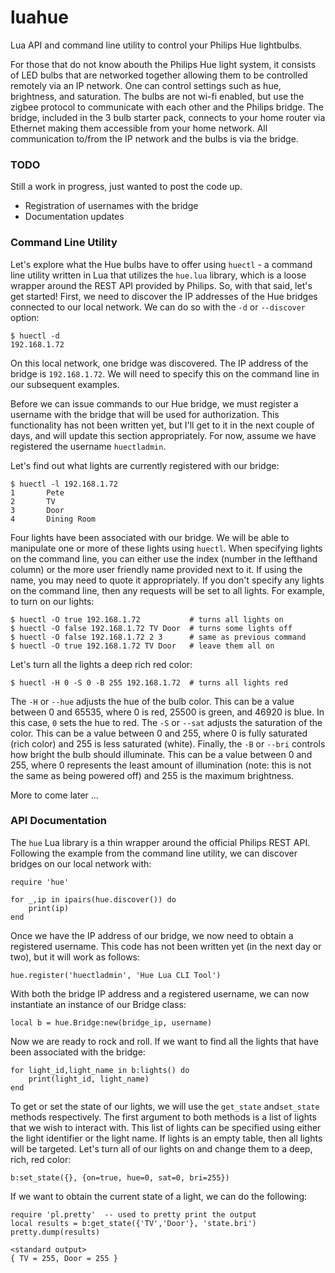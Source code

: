 luahue
======

Lua API and command line utility to control your Philips Hue lightbulbs.

For those that do not know abouth the Philips Hue light system, it consists of LED 
bulbs that are networked together allowing them to be controlled remotely via an IP
network. One can control settings such as hue, brightness, and saturation. The bulbs
are not wi-fi enabled, but use the zigbee protocol to communicate with each other 
and the Philips bridge. The bridge, included in the 3 bulb starter pack, connects
to your home router via Ethernet making them accessible from your home network. All
communication to/from the IP network and the bulbs is via the bridge.

### TODO

Still a work in progress, just wanted to post the code up.

 - Registration of usernames with the bridge
 - Documentation updates

### Command Line Utility

Let's explore what the Hue bulbs have to offer using `huectl` - a command line
utility written in Lua that utilizes the `hue.lua` library, which is a loose
wrapper around the REST API provided by Philips. So, with that said, let's get
started! First, we need to discover the IP addresses of the Hue bridges
connected to our local network. We can do so with the `-d` or `--discover` 
option:
```
$ huectl -d
192.168.1.72
```
On this local network, one bridge was discovered. The IP address of the bridge
is `192.168.1.72`. We will need to specify this on the command line in our 
subsequent examples.

Before we can issue commands to our Hue bridge, we must register a username 
with the bridge that will be used for authorization. This functionality has
not been written yet, but I'll get to it in the next couple of days, and will
update this section appropriately. For now, assume we have registered the
username `huectladmin`.

Let's find out what lights are currently registered with our bridge:
```
$ huectl -l 192.168.1.72
1       Pete
2       TV
3       Door
4       Dining Room
```
Four lights have been associated with our bridge. We will be able to
manipulate one or more of these lights using `huectl`. When specifying 
lights on the command line, you can either use the index (number in the 
lefthand column) or the more user friendly name provided next to it. If
using the name, you may need to quote it appropriately. If you don't 
specify any lights on the command line, then any requests will be set 
to all lights. For example, to turn on our lights:
```
$ huectl -O true 192.168.1.72           # turns all lights on
$ huectl -O false 192.168.1.72 TV Door  # turns some lights off
$ huectl -O false 192.168.1.72 2 3      # same as previous command 
$ huectl -O true 192.168.1.72 TV Door   # leave them all on
```
Let's turn all the lights a deep rich red color:
```
$ huectl -H 0 -S 0 -B 255 192.168.1.72  # turns all lights red
```
The `-H` or `--hue` adjusts the hue of the bulb color. This can be a 
value between 0 and 65535, where 0 is red, 25500 is green, and 46920
is blue. In this case, `0` sets the hue to red. The `-S` or `--sat`
adjusts the saturation of the color. This can be a value between 0
and 255, where 0 is fully saturated (rich color) and 255 is less 
saturated (white). Finally, the `-B` or `--bri` controls how bright
the bulb should illuminate. This can be a value between 0 and 255,
where 0 represents the least amount of illumination (note: this is
not the same as being powered off) and 255 is the maximum brightness.

More to come later ...

### API Documentation

The `hue` Lua library is a thin wrapper around the official Philips
REST API. Following the example from the command line utility, we
can discover bridges on our local network with:
```
require 'hue'

for _,ip in ipairs(hue.discover()) do
    print(ip)
end
```
Once we have the IP address of our bridge, we now need to obtain a
registered username. This code has not been written yet (in the next
day or two), but it will work as follows:
```
hue.register('huectladmin', 'Hue Lua CLI Tool')
```
With both the bridge IP address and a registered username, we can 
now instantiate an instance of our Bridge class:
```
local b = hue.Bridge:new(bridge_ip, username)
```
Now we are ready to rock and roll. If we want to find all the lights
that have been associated with the bridge:
```
for light_id,light_name in b:lights() do
    print(light_id, light_name)
end
```
To get or set the state of our lights, we will use the `get_state`
and`set_state` methods respectively. The first argument to both 
methods is a list of lights that we wish to interact with. This 
list of lights can be specified using either the light identifier
or the light name. If lights is an empty table, then all lights
will be targeted. Let's turn all of our lights on and change them
to a deep, rich, red color:
```
b:set_state({}, {on=true, hue=0, sat=0, bri=255})
```
If we want to obtain the current state of a light, we can do the
following:
```
require 'pl.pretty'  -- used to pretty print the output
local results = b:get_state({'TV','Door'}, 'state.bri')
pretty.dump(results)

<standard output>
{ TV = 255, Door = 255 }
```
